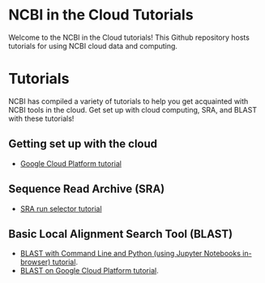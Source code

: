 # NCBI in the Cloud Tutorials

Welcome to the NCBI in the Cloud tutorials! This Github repository hosts tutorials for using NCBI cloud data and computing. 

# Tutorials

NCBI has compiled a variety of tutorials to help you get acquainted with NCBI tools in the cloud. Get set up with cloud computing, SRA, and BLAST with these tutorials!

## Getting set up with the cloud
* <a href="https://github.com/NCBI-Hackathons/ncbi-cloud-tutorials/blob/master/Cloud%20provider%20tutorials/tutorial_gcp.md#gcp-tutorial" target="_blank">Google Cloud Platform tutorial</a>


## Sequence Read Archive (SRA)
* <a href="https://github.com/NCBI-Hackathons/ncbi-cloud-tutorials/blob/master/SRA%20tutorials/tutorial_SRA_run_selector.md#sra-run-selector-tutorial" target="_blank">SRA run selector tutorial</a>

## Basic Local Alignment Search Tool (BLAST)

* <a href="https://github.com/NCBI-Hackathons/ncbi-cloud-tutorials/blob/master/BLAST%20tutorials/README.md#blast-tutorial-with-jupyter-notebooks-and-command-line" target="_blank">BLAST with Command Line and Python (using Jupyter Notebooks in-browser) tutorial</a>.
* <a href="https://github.com/NCBI-Hackathons/ncbi-cloud-tutorials/blob/master/BLAST%20tutorials/tutorial_blast_gcp.md#blast-tutorial" target="_blank">BLAST on Google Cloud Platform tutorial</a>.
